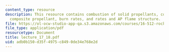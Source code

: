 ```yaml
---
content_type: resource
description: This resource contains combustion of solid propellants, combustion of
  composite propellant, burn rates, and rates and AP flame structure.
file: https://ol-ocw-studio-app-qa.s3.amazonaws.com/courses/16-512-rocket-propulsion-fall-2005/adb0b150d35f4975c8490de34e768e2d_lecture_17_18.pdf
file_type: application/pdf
resourcetype: Document
title: lecture_17_18.pdf
uid: adb0b150-d35f-4975-c849-0de34e768e2d
---
```


